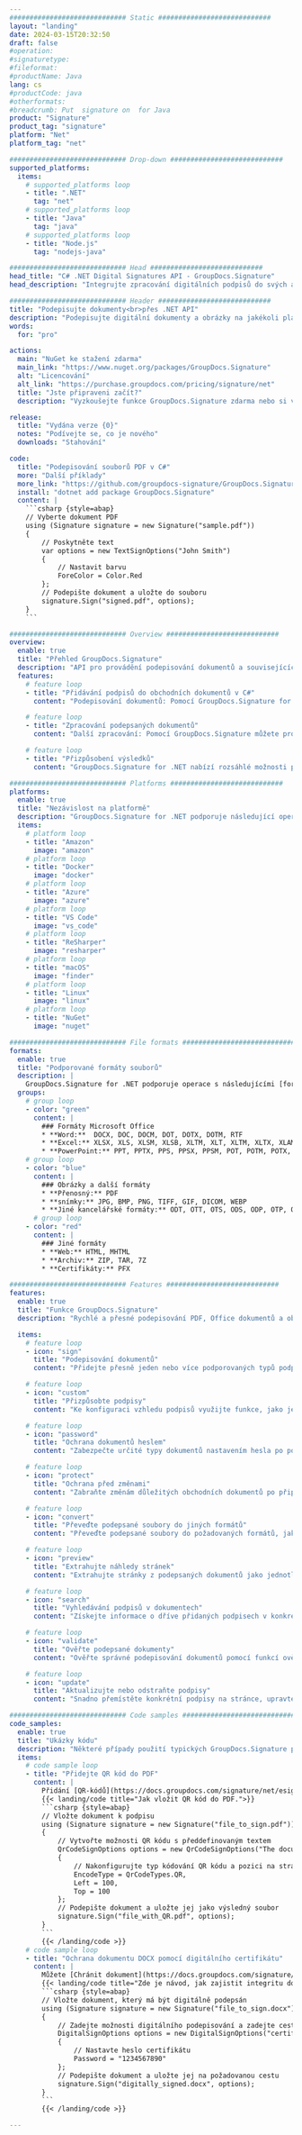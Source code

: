 ```yaml
---
############################# Static ############################
layout: "landing"
date: 2024-03-15T20:32:50
draft: false
#operation: 
#signaturetype: 
#fileformat: 
#productName: Java
lang: cs
#productCode: java
#otherformats: 
#breadcrumb: Put  signature on  for Java
product: "Signature"
product_tag: "signature"
platform: "Net"
platform_tag: "net"

############################# Drop-down ############################
supported_platforms:
  items:
    # supported_platforms loop
    - title: ".NET"
      tag: "net"
    # supported_platforms loop
    - title: "Java"
      tag: "java"
    # supported_platforms loop
    - title: "Node.js"
      tag: "nodejs-java"

############################# Head ############################
head_title: "C# .NET Digital Signatures API - GroupDocs.Signature"
head_description: "Integrujte zpracování digitálních podpisů do svých aplikací .NET pomocí GroupDocs.Signature. Zabezpečte své soubory podpisy rychle a efektivně."

############################# Header ############################
title: "Podepisujte dokumenty<br>přes .NET API"
description: "Podepisujte digitální dokumenty a obrázky na jakékoli platformě pomocí našich flexibilních rozhraní API a řešení založených na aplikacích pro programátory a koncové uživatele."
words:
  for: "pro"

actions:
  main: "NuGet ke stažení zdarma"
  main_link: "https://www.nuget.org/packages/GroupDocs.Signature"
  alt: "Licencování"
  alt_link: "https://purchase.groupdocs.com/pricing/signature/net"
  title: "Jste připraveni začít?"
  description: "Vyzkoušejte funkce GroupDocs.Signature zdarma nebo si vyžádejte licenci"

release:
  title: "Vydána verze {0}"
  notes: "Podívejte se, co je nového"
  downloads: "Stahování"

code:
  title: "Podepisování souborů PDF v C#"
  more: "Další příklady"
  more_link: "https://github.com/groupdocs-signature/GroupDocs.Signature-for-.NET"
  install: "dotnet add package GroupDocs.Signature"
  content: |
    ```csharp {style=abap}   
    // Vyberte dokument PDF
    using (Signature signature = new Signature("sample.pdf"))
    {
        // Poskytněte text
        var options = new TextSignOptions("John Smith")
        {
            // Nastavit barvu
            ForeColor = Color.Red
        };
        // Podepište dokument a uložte do souboru
        signature.Sign("signed.pdf", options);
    }
    ```

############################# Overview ############################
overview:
  enable: true
  title: "Přehled GroupDocs.Signature"
  description: "API pro provádění podepisování dokumentů a souvisejících operací v aplikacích .NET"
  features:
    # feature loop
    - title: "Přidávání podpisů do obchodních dokumentů v C#"
      content: "Podepisování dokumentů: Pomocí GroupDocs.Signature for .NET můžete do dokumentů PDF a Office přidávat různé typy podpisů, jako jsou text, obrázky, čárové kódy a digitální certifikáty. Toto rozhraní API vám umožňuje podepisovat dokumenty téměř jakýmkoli typem dat, včetně skrytých metadat."

    # feature loop
    - title: "Zpracování podepsaných dokumentů"
      content: "Další zpracování: Pomocí GroupDocs.Signature můžete provádět výkonné operace s podepsanými dokumenty. To zahrnuje vyhledávání existujících podpisů v obchodních dokumentech a jejich ověřování pomocí specifických kritérií. Prostřednictvím tohoto rozhraní .NET API můžete navíc načíst informace o dokumentu a zobrazit náhled stránek."

    # feature loop
    - title: "Přizpůsobení výsledků"
      content: "GroupDocs.Signature for .NET nabízí rozsáhlé možnosti přizpůsobení. Podpisy můžete přesně umístit kamkoli na stránku dokumentu a upravit jejich vzhled pomocí různých nastavení. Kromě toho toto API podporuje ukládání zpracovaných dokumentů v široké škále podporovaných formátů."

############################# Platforms ############################
platforms:
  enable: true
  title: "Nezávislost na platformě"
  description: "GroupDocs.Signature for .NET podporuje následující operační systémy, rámce a správce balíčků"
  items:
    # platform loop
    - title: "Amazon"
      image: "amazon"
    # platform loop
    - title: "Docker"
      image: "docker"
    # platform loop
    - title: "Azure"
      image: "azure"
    # platform loop
    - title: "VS Code"
      image: "vs_code"
    # platform loop
    - title: "ReSharper"
      image: "resharper"
    # platform loop
    - title: "macOS"
      image: "finder"
    # platform loop
    - title: "Linux"
      image: "linux"
    # platform loop
    - title: "NuGet"
      image: "nuget"

############################# File formats ############################
formats:
  enable: true
  title: "Podporované formáty souborů"
  description: |
    GroupDocs.Signature for .NET podporuje operace s následujícími [formáty souborů](https://docs.groupdocs.com/signature/net/supported-document-formats/).
  groups:
    # group loop
    - color: "green"
      content: |
        ### Formáty Microsoft Office
        * **Word:**  DOCX, DOC, DOCM, DOT, DOTX, DOTM, RTF
        * **Excel:** XLSX, XLS, XLSM, XLSB, XLTM, XLT, XLTM, XLTX, XLAM, SXC, SpreadsheetML
        * **PowerPoint:** PPT, PPTX, PPS, PPSX, PPSM, POT, POTM, POTX, PPTM
    # group loop
    - color: "blue"
      content: |
        ### Obrázky a další formáty
        * **Přenosný:** PDF
        * **snímky:** JPG, BMP, PNG, TIFF, GIF, DICOM, WEBP
        * **Jiné kancelářské formáty:** ODT, OTT, OTS, ODS, ODP, OTP, ODG
      # group loop
    - color: "red"
      content: |
        ### Jiné formáty
        * **Web:** HTML, MHTML
        * **Archiv:** ZIP, TAR, 7Z
        * **Certifikáty:** PFX

############################# Features ############################
features:
  enable: true
  title: "Funkce GroupDocs.Signature"
  description: "Rychlé a přesné podepisování PDF, Office dokumentů a obrázků"

  items:
    # feature loop
    - icon: "sign"
      title: "Podepisování dokumentů"
      content: "Přidejte přesně jeden nebo více podporovaných typů podpisů na libovolné zadané místo v obchodních dokumentech."

    # feature loop
    - icon: "custom"
      title: "Přizpůsobte podpisy"
      content: "Ke konfiguraci vzhledu podpisů využijte funkce, jako je barva, písmo, ohraničení, otočení atd."

    # feature loop
    - icon: "password"
      title: "Ochrana dokumentů heslem"
      content: "Zabezpečte určité typy dokumentů nastavením hesla po podpisu."

    # feature loop
    - icon: "protect"
      title: "Ochrana před změnami"
      content: "Zabraňte změnám důležitých obchodních dokumentů po připojení podpisu pomocí digitálního certifikátu."

    # feature loop
    - icon: "convert"
      title: "Převeďte podepsané soubory do jiných formátů"
      content: "Převeďte podepsané soubory do požadovaných formátů, jako je uložení dokumentu aplikace Word jako PDF."

    # feature loop
    - icon: "preview"
      title: "Extrahujte náhledy stránek"
      content: "Extrahujte stránky z podepsaných dokumentů jako jednotlivé obrázky pro budoucí zpracování."

    # feature loop
    - icon: "search"
      title: "Vyhledávání podpisů v dokumentech"
      content: "Získejte informace o dříve přidaných podpisech v konkrétních dokumentech."

    # feature loop
    - icon: "validate"
      title: "Ověřte podepsané dokumenty"
      content: "Ověřte správné podepisování dokumentů pomocí funkcí ověřování."

    # feature loop
    - icon: "update"
      title: "Aktualizujte nebo odstraňte podpisy"
      content: "Snadno přemístěte konkrétní podpisy na stránce, upravte jejich text nebo je bez problémů odstraňte."

############################# Code samples ############################
code_samples:
  enable: true
  title: "Ukázky kódu"
  description: "Některé případy použití typických GroupDocs.Signature pro operace .NET"
  items:
    # code sample loop
    - title: "Přidejte QR kód do PDF"
      content: |
        Přidání [QR-kódů](https://docs.groupdocs.com/signature/net/esign-document-with-qr-code-signature/) na konkrétní stránky dokumentů PDF může zlepšit obchodní procesy. Níže je uveden příklad, jak přidat QR kód pomocí GroupDocs.Signature.
        {{< landing/code title="Jak vložit QR kód do PDF.">}}
        ```csharp {style=abap}
        // Vložte dokument k podpisu
        using (Signature signature = new Signature("file_to_sign.pdf"))
        {
            // Vytvořte možnosti QR kódu s předdefinovaným textem
            QrCodeSignOptions options = new QrCodeSignOptions("The document is approved by John Smith")
            {
                // Nakonfigurujte typ kódování QR kódu a pozici na stránce
                EncodeType = QrCodeTypes.QR,
                Left = 100,
                Top = 100
            };
            // Podepište dokument a uložte jej jako výsledný soubor
            signature.Sign("file_with_QR.pdf", options);
        }
        ```
        {{< /landing/code >}}
    # code sample loop
    - title: "Ochrana dokumentu DOCX pomocí digitálního certifikátu"
      content: |
        Můžete [Chránit dokument](https://docs.groupdocs.com/signature/net/esign-document-with-digital-signature/) pomocí osobních nebo firemních podpisů uložených jako digitální certifikáty. Takto chráněné dokumenty nelze upravovat bez znehodnocení podpisu.
        {{< landing/code title="Zde je návod, jak zajistit integritu dokumentu.">}}
        ```csharp {style=abap}   
        // Vložte dokument, který má být digitálně podepsán
        using (Signature signature = new Signature("file_to_sign.docx"))
        {
            // Zadejte možnosti digitálního podepisování a zadejte cestu k souboru certifikátu
            DigitalSignOptions options = new DigitalSignOptions("certificate.pfx")
            {
                // Nastavte heslo certifikátu
                Password = "1234567890"
            };
            // Podepište dokument a uložte jej na požadovanou cestu
            signature.Sign("digitally_signed.docx", options);
        }
        ```
        {{< /landing/code >}}

---
```

